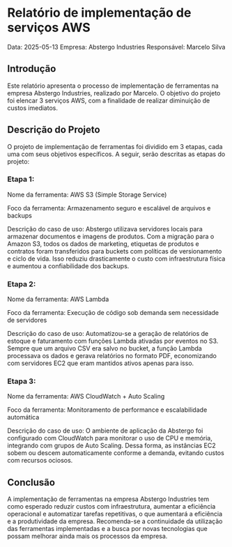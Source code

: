 # Relatório de implementação de serviços AWS
Data: 2025-05-13
Empresa: Abstergo Industries
Responsável: Marcelo Silva

## Introdução
Este relatório apresenta o processo de implementação de ferramentas na empresa Abstergo Industries, realizado por Marcelo. O objetivo do projeto foi elencar 3 serviços AWS, com a finalidade de realizar diminuição de custos imediatos.

## Descrição do Projeto
O projeto de implementação de ferramentas foi dividido em 3 etapas, cada uma com seus objetivos específicos. A seguir, serão descritas as etapas do projeto:

### Etapa 1:
Nome da ferramenta: AWS S3 (Simple Storage Service)

Foco da ferramenta: Armazenamento seguro e escalável de arquivos e backups

Descrição do caso de uso:
Abstergo utilizava servidores locais para armazenar documentos e imagens de produtos. Com a migração para o Amazon S3, todos os dados de marketing, etiquetas de produtos e contratos foram transferidos para buckets com políticas de versionamento e ciclo de vida. Isso reduziu drasticamente o custo com infraestrutura física e aumentou a confiabilidade dos backups.

### Etapa 2:
Nome da ferramenta: AWS Lambda

Foco da ferramenta: Execução de código sob demanda sem necessidade de servidores

Descrição do caso de uso:
Automatizou-se a geração de relatórios de estoque e faturamento com funções Lambda ativadas por eventos no S3. Sempre que um arquivo CSV era salvo no bucket, a função Lambda processava os dados e gerava relatórios no formato PDF, economizando com servidores EC2 que eram mantidos ativos apenas para isso.

### Etapa 3:
Nome da ferramenta: AWS CloudWatch + Auto Scaling

Foco da ferramenta: Monitoramento de performance e escalabilidade automática

Descrição do caso de uso:
O ambiente de aplicação da Abstergo foi configurado com CloudWatch para monitorar o uso de CPU e memória, integrando com grupos de Auto Scaling. Dessa forma, as instâncias EC2 sobem ou descem automaticamente conforme a demanda, evitando custos com recursos ociosos.

## Conclusão
A implementação de ferramentas na empresa Abstergo Industries tem como esperado reduzir custos com infraestrutura, aumentar a eficiência operacional e automatizar tarefas repetitivas, o que aumentará a eficiência e a produtividade da empresa. Recomenda-se a continuidade da utilização das ferramentas implementadas e a busca por novas tecnologias que possam melhorar ainda mais os processos da empresa.

